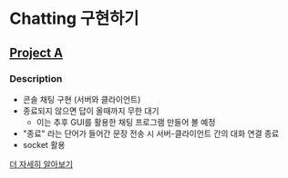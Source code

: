 # Chatting 구현하기

## [Project A](https://github.com/yongyongkr/Chatting_Project/tree/master/src/Project_A)

### Description 

- 콘솔 채팅 구현 (서버와 클라이언트)
- 종료되지 않으면 답이 올때까지 무한 대기
  - 이는 추후 GUI를 활용한 채팅 프로그램 만들어 볼 예정
- "종료" 라는 단어가 들어간 문장 전송 시 서버-클라이언트 간의 대화 연결 종료
- socket 활용


[더 자세히 알아보기](https://velog.io/@hahahaa8642/%EC%B1%84%ED%8C%85-%ED%94%84%EB%A1%9C%EA%B7%B8%EB%9E%A8-Socket-%ED%99%9C%EC%9A%A9%ED%95%9C-%EA%B0%84%EB%8B%A8%ED%95%9C-%EC%BD%98%EC%86%94-%EC%B1%84%ED%8C%85-%ED%94%84%EB%A1%9C%EA%B7%B8%EB%9E%A8)
